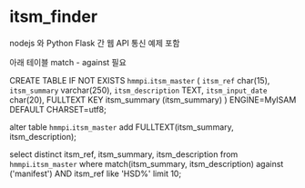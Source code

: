 # itsm_finder

nodejs 와 Python Flask 간 웹 API 통신 예제 포함

아래 테이블 match - against 필요

CREATE TABLE IF NOT EXISTS `hmmpi`.`itsm_master` (
  `itsm_ref` char(15),
  `itsm_summary` varchar(250),
  `itsm_description` TEXT,
  `itsm_input_date` char(20),
  FULLTEXT KEY itsm_summary (itsm_summary)
) ENGINE=MyISAM DEFAULT CHARSET=utf8;

alter table `hmmpi`.`itsm_master` add FULLTEXT(itsm_summary, itsm_description);

select distinct itsm_ref, itsm_summary, itsm_description from `hmmpi`.`itsm_master`
where match(itsm_summary, itsm_description) against ('manifest') AND itsm_ref like 'HSD%'
limit 10;

